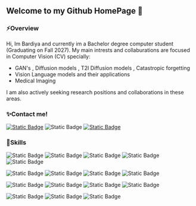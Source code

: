 ## Welcome to my Github HomePage 👋

### ⚡Overview
Hi, Im Bardiya and currently im a Bachelor degree computer student (Graduating on Fall 2027).
My main intrests and collaburations are focused in Computer Vision (CV) specially:
-   GAN's , Diffusion models , T2I Diffusion models , Catastropic forgetting
-   Vision Language models and their applications
-   Medical Imaging

I am also actively seeking research positions and collaborations in these areas.

### ✨Contact me!

[![Static Badge](https://img.shields.io/badge/Download-CV-yellow?style=for-the-badge&labelColor=black)](resume/My_Resume.pdf)
![Static Badge](https://img.shields.io/badge/Gmail-red?style=for-the-badge&logo=Gmail&labelColor=black)
[![Static Badge](https://img.shields.io/badge/linkedin-blue?style=for-the-badge&labelColor=black)]()

### 💪Skills
![Static Badge](https://img.shields.io/badge/python-green?style=for-the-badge&logo=python&logoColor=green&labelColor=black)
![Static Badge](https://img.shields.io/badge/C%2B%2B-gray?style=for-the-badge&logo=C%2B%2B&labelColor=black)
![Static Badge](https://img.shields.io/badge/C-gray?style=for-the-badge&logo=C&labelColor=black)
![Static Badge](https://img.shields.io/badge/C-gray?style=for-the-badge&logo=C&labelColor=black)
![Static Badge](https://img.shields.io/badge/Arm-blue?style=for-the-badge&logo=Arm&labelColor=black)


![Static Badge](https://img.shields.io/badge/pytorch-red?style=for-the-badge&logo=pytorch&labelColor=black)
![Static Badge](https://img.shields.io/badge/tensorflow-orange?style=for-the-badge&logo=tensorflow&labelColor=black)
![Static Badge](https://img.shields.io/badge/opencv-green?style=for-the-badge&logo=opencv&labelColor=black&logoColor=green)
![Static Badge](https://img.shields.io/badge/Pillow-yellow?style=for-the-badge&logo=python&labelColor=black&logoColor=yellow)

![Static Badge](https://img.shields.io/badge/numpy-purple?style=for-the-badge&logo=numpy&labelColor=black&logoColor=purple)
![Static Badge](https://img.shields.io/badge/pandas-purple?style=for-the-badge&logo=pandas&labelColor=black&logoColor=purple)
![Static Badge](https://img.shields.io/badge/scikitlearn-purple?style=for-the-badge&logo=scikitlearn&labelColor=black&logoColor=purple)
![Static Badge](https://img.shields.io/badge/jax-blue?style=for-the-badge&logo=python&labelColor=black)

![Static Badge](https://img.shields.io/badge/git-red?style=for-the-badge&logo=git&labelColor=black)
![Static Badge](https://img.shields.io/badge/MySQL-blue?style=for-the-badge&logo=MySQL&labelColor=black)
![Static Badge](https://img.shields.io/badge/Django-green?style=for-the-badge&logo=Django&labelColor=black)



<!--
**bardiya2254kariminia/bardiya2254kariminia** is a ✨ _special_ ✨ repository because its `README.md` (this file) appears on your GitHub profile.

Here are some ideas to get you started:

- 🔭 I’m currently working on ...
- 🌱 I’m currently learning ...
- 👯 I’m looking to collaborate on ...
- 🤔 I’m looking for help with ...
- 💬 Ask me about ...
- 📫 How to reach me: ...
- 😄 Pronouns: ...
- ⚡ Fun fact: ...
-->

